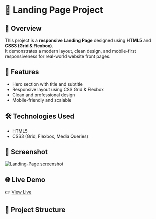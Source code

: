 # 🚀 Landing Page Project

## 🔎 Overview  
This project is a **responsive Landing Page** designed using **HTML5** and **CSS3 (Grid & Flexbox)**.  
It demonstrates a modern layout, clean design, and mobile-first responsiveness for real-world website front pages.

## 📁 Features  
- Hero section with title and subtitle  
- Responsive layout using CSS Grid & Flexbox  
- Clean and professional design  
- Mobile-friendly and scalable

## 🛠 Technologies Used  
- HTML5  
- CSS3 (Grid, Flexbox, Media Queries)

## 📸 Screenshot  
[![Landing-Page screenshot](https://i.postimg.cc/GhWjTVbk/Screenshot-2025-06-03-at-20-38-06.png)](https://postimg.cc/F7xS2PdR)

## 🌐 Live Demo  
👉 [View Live](https://css-landing-page.netlify.app/)

## 📂 Project Structure  
